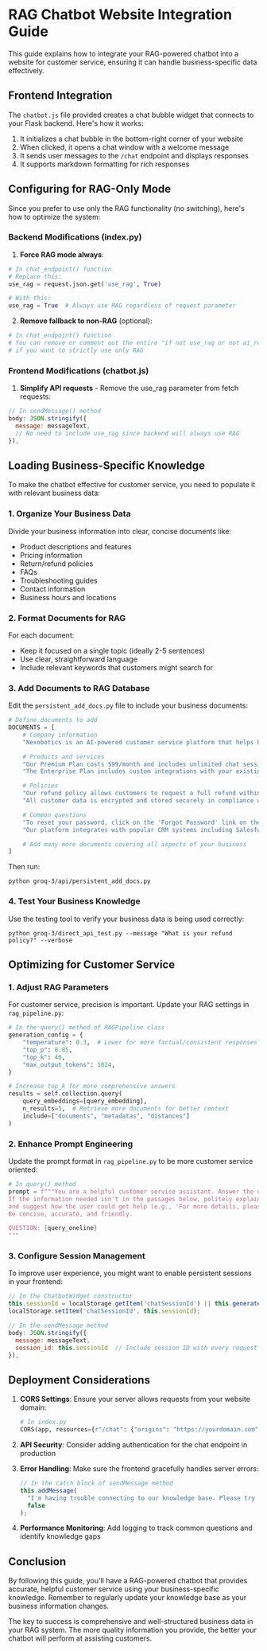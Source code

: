 # RAG Chatbot Website Integration Guide

This guide explains how to integrate your RAG-powered chatbot into a website for customer service, ensuring it can handle business-specific data effectively.

## Frontend Integration

The `chatbot.js` file provided creates a chat bubble widget that connects to your Flask backend. Here's how it works:

1. It initializes a chat bubble in the bottom-right corner of your website
2. When clicked, it opens a chat window with a welcome message
3. It sends user messages to the `/chat` endpoint and displays responses
4. It supports markdown formatting for rich responses

## Configuring for RAG-Only Mode

Since you prefer to use only the RAG functionality (no switching), here's how to optimize the system:

### Backend Modifications (index.py)

1. **Force RAG mode always**:

```python
# In chat_endpoint() function
# Replace this:
use_rag = request.json.get('use_rag', True)

# With this:
use_rag = True  # Always use RAG regardless of request parameter
```

2. **Remove fallback to non-RAG** (optional):

```python
# In chat_endpoint() function
# You can remove or comment out the entire "if not use_rag or not ai_response:" block
# if you want to strictly use only RAG
```

### Frontend Modifications (chatbot.js)

1. **Simplify API requests** - Remove the use_rag parameter from fetch requests:

```javascript
// In sendMessage() method
body: JSON.stringify({
  message: messageText,
  // No need to include use_rag since backend will always use RAG
}),
```

## Loading Business-Specific Knowledge

To make the chatbot effective for customer service, you need to populate it with relevant business data:

### 1. Organize Your Business Data

Divide your business information into clear, concise documents like:

- Product descriptions and features
- Pricing information
- Return/refund policies
- FAQs
- Troubleshooting guides
- Contact information
- Business hours and locations

### 2. Format Documents for RAG

For each document:

- Keep it focused on a single topic (ideally 2-5 sentences)
- Use clear, straightforward language
- Include relevant keywords that customers might search for

### 3. Add Documents to RAG Database

Edit the `persistent_add_docs.py` file to include your business documents:

```python
# Define documents to add
DOCUMENTS = [
    # Company information
    "Nexobotics is an AI-powered customer service platform that helps businesses transform their customer interactions.",

    # Products and services
    "Our Premium Plan costs $99/month and includes unlimited chat sessions and 24/7 support.",
    "The Enterprise Plan includes custom integrations with your existing CRM and analytics dashboard.",

    # Policies
    "Our refund policy allows customers to request a full refund within 30 days of purchase.",
    "All customer data is encrypted and stored securely in compliance with GDPR regulations.",

    # Common questions
    "To reset your password, click on the 'Forgot Password' link on the login page and follow the instructions sent to your email.",
    "Our platform integrates with popular CRM systems including Salesforce, HubSpot, and Zoho CRM.",

    # Add many more documents covering all aspects of your business
]
```

Then run:

```
python groq-3/api/persistent_add_docs.py
```

### 4. Test Your Business Knowledge

Use the testing tool to verify your business data is being used correctly:

```
python groq-3/direct_api_test.py --message "What is your refund policy?" --verbose
```

## Optimizing for Customer Service

### 1. Adjust RAG Parameters

For customer service, precision is important. Update your RAG settings in `rag_pipeline.py`:

```python
# In the query() method of RAGPipeline class
generation_config = {
    "temperature": 0.3,  # Lower for more factual/consistent responses
    "top_p": 0.85,
    "top_k": 40,
    "max_output_tokens": 1024,
}

# Increase top_k for more comprehensive answers
results = self.collection.query(
    query_embeddings=[query_embedding],
    n_results=5,  # Retrieve more documents for better context
    include=["documents", "metadatas", "distances"]
)
```

### 2. Enhance Prompt Engineering

Update the prompt format in `rag_pipeline.py` to be more customer service oriented:

```python
# In query() method
prompt = f"""You are a helpful customer service assistant. Answer the user's question based on the provided information.
If the information needed isn't in the passages below, politely explain that you don't have that specific information
and suggest how the user could get help (e.g., 'For more details, please contact our support team at support@yourcompany.com').
Be concise, accurate, and friendly.

QUESTION: {query_oneline}
"""
```

### 3. Configure Session Management

To improve user experience, you might want to enable persistent sessions in your frontend:

```javascript
// In the ChatbotWidget constructor
this.sessionId = localStorage.getItem('chatSessionId') || this.generateSessionId();
localStorage.setItem('chatSessionId', this.sessionId);

// In the sendMessage method
body: JSON.stringify({
  message: messageText,
  session_id: this.sessionId  // Include session ID with every request
}),
```

## Deployment Considerations

1. **CORS Settings**: Ensure your server allows requests from your website domain:

   ```python
   # In index.py
   CORS(app, resources={r"/chat": {"origins": "https://yourdomain.com"}})
   ```

2. **API Security**: Consider adding authentication for the chat endpoint in production

3. **Error Handling**: Make sure the frontend gracefully handles server errors:

   ```javascript
   // In the catch block of sendMessage method
   this.addMessage(
     "I'm having trouble connecting to our knowledge base. Please try again in a moment or contact us directly at help@yourcompany.com",
     false
   );
   ```

4. **Performance Monitoring**: Add logging to track common questions and identify knowledge gaps

## Conclusion

By following this guide, you'll have a RAG-powered chatbot that provides accurate, helpful customer service using your business-specific knowledge. Remember to regularly update your knowledge base as your business information changes.

The key to success is comprehensive and well-structured business data in your RAG system. The more quality information you provide, the better your chatbot will perform at assisting customers.

